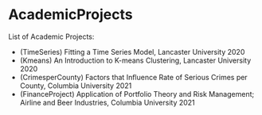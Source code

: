 # AcademicProjects
List of Academic Projects:
- (TimeSeries) Fitting a Time Series Model, Lancaster University 2020
- (Kmeans) An Introduction to K-means Clustering, Lancaster University 2020
- (CrimesperCounty) Factors that Influence Rate of Serious Crimes per County, Columbia University 2021
- (FinanceProject) Application of Portfolio Theory and Risk Management; Airline and Beer Industries, Columbia University 2021
